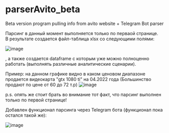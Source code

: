 # parserAvito_beta
Beta version program pulling info from avito website + Telegram Bot parser

Парсинг в данный момент выполняется только по перваой странице. <br>
В результате создается файл-таблица xlsx со следующими полями: 

![image](https://user-images.githubusercontent.com/63307876/161378358-6310137b-977a-45f5-a07d-80e7fc8e20a5.png)

, а также создается dataframe с которым уже можно полноценно работать (выполнять различные аналитические сценарии).

Пример: на данном графике видно в каком ценовом диапазоне продается видеокарта "gtx 1080 ti" на 04.2022 года
(Большинство продают по цене от 60 до 72 т.р)
![image](https://user-images.githubusercontent.com/63307876/161378440-5018e715-a700-4af6-81f8-73c26a150ed1.png)

p.s. опять же стоит брать во внимание тот факт, что парсинг выполнен только по первой странице!

Добавлен функционал парсинга через Telegram бота (функционал пока остался такой же):

![image](https://user-images.githubusercontent.com/63307876/161594319-5d414c0f-a2b1-4d27-bb91-9e79bfa9c602.png)
